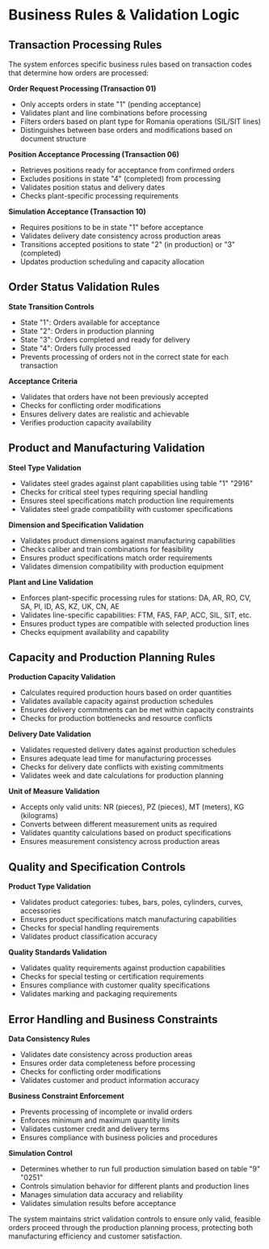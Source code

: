# Business Rules & Validation Logic

## Transaction Processing Rules

The system enforces specific business rules based on transaction codes that determine how orders are processed:

**Order Request Processing (Transaction 01)**
- Only accepts orders in state "1" (pending acceptance)
- Validates plant and line combinations before processing
- Filters orders based on plant type for Romania operations (SIL/SIT lines)
- Distinguishes between base orders and modifications based on document structure

**Position Acceptance Processing (Transaction 06)**
- Retrieves positions ready for acceptance from confirmed orders
- Excludes positions in state "4" (completed) from processing
- Validates position status and delivery dates
- Checks plant-specific processing requirements

**Simulation Acceptance (Transaction 10)**
- Requires positions to be in state "1" before acceptance
- Validates delivery date consistency across production areas
- Transitions accepted positions to state "2" (in production) or "3" (completed)
- Updates production scheduling and capacity allocation

## Order Status Validation Rules

**State Transition Controls**
- State "1": Orders available for acceptance
- State "2": Orders in production planning
- State "3": Orders completed and ready for delivery
- State "4": Orders fully processed
- Prevents processing of orders not in the correct state for each transaction

**Acceptance Criteria**
- Validates that orders have not been previously accepted
- Checks for conflicting order modifications
- Ensures delivery dates are realistic and achievable
- Verifies production capacity availability

## Product and Manufacturing Validation

**Steel Type Validation**
- Validates steel grades against plant capabilities using table "1" "2916"
- Checks for critical steel types requiring special handling
- Ensures steel specifications match production line requirements
- Validates steel grade compatibility with customer specifications

**Dimension and Specification Validation**
- Validates product dimensions against manufacturing capabilities
- Checks caliber and train combinations for feasibility
- Ensures product specifications match order requirements
- Validates dimension compatibility with production equipment

**Plant and Line Validation**
- Enforces plant-specific processing rules for stations: DA, AR, RO, CV, SA, PI, ID, AS, KZ, UK, CN, AE
- Validates line-specific capabilities: FTM, FAS, FAP, ACC, SIL, SIT, etc.
- Ensures product types are compatible with selected production lines
- Checks equipment availability and capability

## Capacity and Production Planning Rules

**Production Capacity Validation**
- Calculates required production hours based on order quantities
- Validates available capacity against production schedules
- Ensures delivery commitments can be met within capacity constraints
- Checks for production bottlenecks and resource conflicts

**Delivery Date Validation**
- Validates requested delivery dates against production schedules
- Ensures adequate lead time for manufacturing processes
- Checks for delivery date conflicts with existing commitments
- Validates week and date calculations for production planning

**Unit of Measure Validation**
- Accepts only valid units: NR (pieces), PZ (pieces), MT (meters), KG (kilograms)
- Converts between different measurement units as required
- Validates quantity calculations based on product specifications
- Ensures measurement consistency across production areas

## Quality and Specification Controls

**Product Type Validation**
- Validates product categories: tubes, bars, poles, cylinders, curves, accessories
- Ensures product specifications match manufacturing capabilities
- Checks for special handling requirements
- Validates product classification accuracy

**Quality Standards Validation**
- Validates quality requirements against production capabilities
- Checks for special testing or certification requirements
- Ensures compliance with customer quality specifications
- Validates marking and packaging requirements

## Error Handling and Business Constraints

**Data Consistency Rules**
- Validates date consistency across production areas
- Ensures order data completeness before processing
- Checks for conflicting order modifications
- Validates customer and product information accuracy

**Business Constraint Enforcement**
- Prevents processing of incomplete or invalid orders
- Enforces minimum and maximum quantity limits
- Validates customer credit and delivery terms
- Ensures compliance with business policies and procedures

**Simulation Control**
- Determines whether to run full production simulation based on table "9" "0251"
- Controls simulation behavior for different plants and production lines
- Manages simulation data accuracy and reliability
- Validates simulation results before acceptance

The system maintains strict validation controls to ensure only valid, feasible orders proceed through the production planning process, protecting both manufacturing efficiency and customer satisfaction.